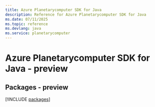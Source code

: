 ```yaml
---
title: Azure Planetarycomputer SDK for Java
description: Reference for Azure Planetarycomputer SDK for Java
ms.date: 07/11/2025
ms.topic: reference
ms.devlang: java
ms.service: planetarycomputer
---
```

# Azure Planetarycomputer SDK for Java - preview
## Packages - preview
[!INCLUDE [packages](planetarycomputer-index.md)]